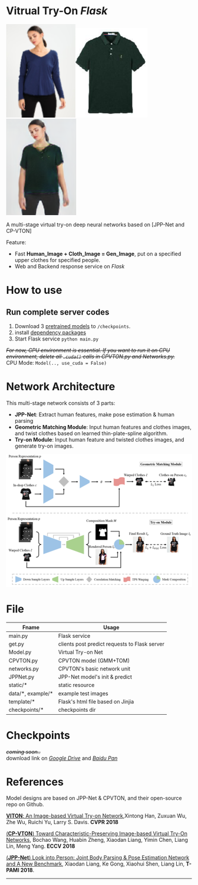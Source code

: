# Vitrual Try-On *Flask*

![20200118004320.png](https://raw.githubusercontent.com/GrayXu/Online-Storage/master/img/20200118004320.png)![20200118004342.png](https://raw.githubusercontent.com/GrayXu/Online-Storage/master/img/20200118004342.png)![20200118004359.png](https://raw.githubusercontent.com/GrayXu/Online-Storage/master/img/20200118004359.png)

A multi-stage virtual try-on deep neural networks based on [JPP-Net and CP-VTON]

Feature:
- Fast **Human_Image + Cloth_Image = Gen_Image**, put on a specified upper clothes for specified people.
- Web and Backend response service on *Flask*

# How to use

## Run complete server codes

1. Download 3 [pretrained models](#checkpoints) to `/checkpoints`.
2. install [dependency packages](#Dependency)
4. Start Flask service `python main.py`


~~*For now, GPU environment is essential. If you want to run it on CPU environment, delete all `.cuda()` calls in CPVTON.py and Networks.py.*~~   
CPU Mode: `Model(.., use_cuda = False)`

# Network Architecture

This multi-stage network consists of 3 parts:
- **JPP-Net**: Extract human features, make pose estimation & human parsing
- **Geometric Matching Module**: Input human features and clothes images, and twist clothes based on learned thin-plate-spline algorithm.
- **Try-on Module**: Input human feature and twisted clothes images, and generate try-on images.


![20200117182844.png](https://raw.githubusercontent.com/GrayXu/Online-Storage/master/img/20200117182844.png)

# File

Fname | Usage  
-|-  
main.py | Flask service  
get.py | clients post predict requests to Flask server  
Model.py | Virtual Try-on Net
CPVTON.py | CPVTON model (GMM+TOM)
networks.py | CPVTON's basic network unit
JPPNet.py | JPP-Net model's init & predict
static/* | static resource
data/\*, example/\* | example test images
template/\* | Flask's html file based on Jinjia
checkpoints/\* | checkpoints dir

# Checkpoints

~~*coming soon..*~~  
download link on [*Google Drive*](https://drive.google.com/file/d/125UtOS4T4RBji8lXtm9WEwD1KcHG4F1g/view?usp=sharing) and [*Baidu Pan*](https://pan.baidu.com/s/1e8tKEz7hpHAxqV6B5_hOIw)


# References

Model designs are based on JPP-Net & CPVTON, and their open-source repo on Github.  

[**VITON**: An Image-based Virtual Try-on Network](https://arxiv.org/abs/1711.08447v1),Xintong Han, Zuxuan Wu, Zhe Wu, Ruichi Yu, Larry S. Davis. **CVPR 2018**

[(**CP-VTON**) Toward Characteristic-Preserving Image-based Virtual Try-On Networks](https://arxiv.org/abs/1807.07688), Bochao Wang, Huabin Zheng, Xiaodan Liang, Yimin Chen, Liang Lin, Meng Yang. **ECCV 2018**

[(**JPP-Net**) Look into Person: Joint Body Parsing & Pose Estimation Network and A New Benchmark](https://arxiv.org/abs/1804.01984), Xiaodan Liang, Ke Gong, Xiaohui Shen, Liang Lin, **T-PAMI 2018**.

----

